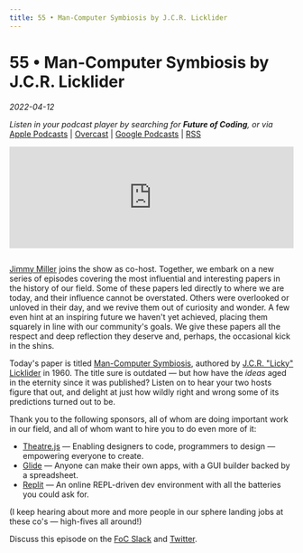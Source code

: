 ```yaml
---
title: 55 • Man-Computer Symbiosis by J.C.R. Licklider
---
```


# 55 • Man-Computer Symbiosis by J.C.R. Licklider

_2022-04-12_

_Listen in your podcast player by searching for **Future of Coding**, or via_ [Apple Podcasts](https://podcasts.apple.com/podcast/future-of-coding/id1265527976) \| [Overcast](https://overcast.fm/itunes1265527976) \| [Google Podcasts](https://podcasts.google.com/?feed=aHR0cHM6Ly93d3cub21ueWNvbnRlbnQuY29tL2QvcGxheWxpc3QvYzQxNTdlNjAtYzdmOC00NzBkLWIxM2YtYTdiMzAwNDBkZjczLzU2NGY0OTNmLWFmMzItNGM0OC04NjJmLWE3YjMwMGU0ZGY0OS9hYzMxNzg1Mi04ODA3LTQ0YjgtOGVmZi1hN2IzMDBlNGRmNTIvcG9kY2FzdC5yc3M) \| [RSS](https://omny.fm/shows/future-of-coding/playlists/podcast.rss)

<script src="/linkify.js" defer></script>

<style>
  iframe { margin-bottom: 1em; }
  div.markdown-body h4 { display: inline-block; margin: 1em 0 0; }
</style>

<iframe src="https://omny.fm/shows/future-of-coding/man-computer-symbiosis/embed" width="100%" height="180" frameborder="0"></iframe>

[Jimmy Miller](https://twitter.com/jimmyhmiller) joins the show as co-host. Together, we embark on a new series of episodes covering the most influential and interesting papers in the history of our field. Some of these papers led directly to where we are today, and their influence cannot be overstated. Others were overlooked or unloved in their day, and we revive them out of curiosity and wonder. A few even hint at an inspiring future we haven't yet achieved, placing them squarely in line with our community's goals. We give these papers all the respect and deep reflection they deserve and, perhaps, the occasional kick in the shins.

Today's paper is titled [Man-Computer Symbiosis](https://en.wikipedia.org/wiki/Man-Computer_Symbiosis), authored by [J.C.R. "Licky" Licklider](https://en.wikipedia.org/wiki/J._C._R._Licklider) in 1960. The title sure is outdated — but how have the _ideas_ aged in the eternity since it was published? Listen on to hear your two hosts figure that out, and delight at just how wildly right and wrong some of its predictions turned out to be.

Thank you to the following sponsors, all of whom are doing important work in our field, and all of whom want to hire you to do even more of it:

* [Theatre.js](https://join.theatrejs.com) — Enabling designers to code, programmers to design — empowering everyone to create.
* [Glide](https://glideapps.com/jobs) — Anyone can make their own apps, with a GUI builder backed by a spreadsheet.
* [Replit](https://replit.com/jobs) — An online REPL-driven dev environment with all the batteries you could ask for.

(I keep hearing about more and more people in our sphere landing jobs at these co's — high-fives all around!)

Discuss this episode on the [FoC Slack](https://futureofcoding.slack.com/archives/CCL5VVBAN/p1649743715376549) and [Twitter](https://twitter.com/spiralganglion/status/1513761853305892865).
